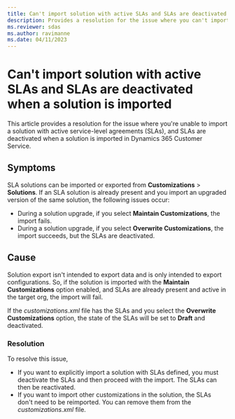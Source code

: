 ```yaml
---
title: Can't import solution with active SLAs and SLAs are deactivated when a solution is imported
description: Provides a resolution for the issue where you can't import a solution with active SLAs, and SLAs are deactivated when a solution is imported in Dynamics 365 Customer Service.
ms.reviewer: sdas
ms.author: ravimanne
ms.date: 04/11/2023
---
```

# Can't import solution with active SLAs and SLAs are deactivated when a solution is imported

This article provides a resolution for the issue where you're unable to import a solution with active service-level agreements (SLAs), and SLAs are deactivated when a solution is imported in Dynamics 365 Customer Service.

## Symptoms

SLA solutions can be imported or exported from **Customizations** > **Solutions**. If an SLA solution is already present and you import an upgraded version of the same solution, the following issues occur:

- During a solution upgrade, if you select **Maintain Customizations**, the import fails.
- During a solution upgrade, if you select **Overwrite Customizations**, the import succeeds, but the SLAs are deactivated.

## Cause

Solution export isn't intended to export data and is only intended to export configurations. So, if the solution is imported with the **Maintain Customizations** option enabled, and SLAs are already present and active in the target org, the import will fail.  

If the *customizations.xml* file has the SLAs and you select the **Overwrite Customizations** option, the state of the SLAs will be set to **Draft** and deactivated.

### Resolution

To resolve this issue,

- If you want to explicitly import a solution with SLAs defined, you must deactivate the SLAs and then proceed with the import. The SLAs can then be reactivated.
- If you want to import other customizations in the solution, the SLAs don't need to be reimported. You can remove them from the *customizations.xml* file.

